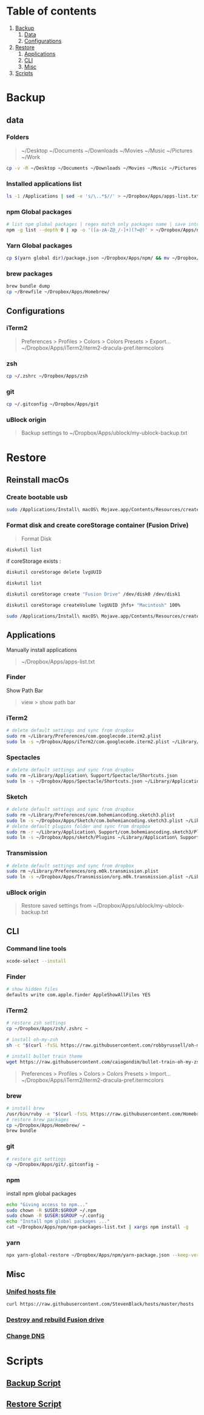 # Table of contents

1. [Backup](#backup)
	1. [Data](#data)
	2. [Configurations](#configurations)
2. [Restore](#restore)
	1. [Applications](#applications)
	2. [CLI](#cli)
	3. [Misc](#misc) 
3. [Scripts](#scripts)
    
    
# Backup

## data

### Folders
> ~/Desktop 
> ~/Documents
> ~/Downloads 
> ~/Movies
> ~/Music
> ~/Pictures
> ~/Work

```bash
cp -v -R ~/Desktop ~/Documents ~/Downloads ~/Movies ~/Music ~/Pictures ~/Work /Volumes/Time\ Machine
```

### Installed applications list

```bash 
ls -1 /Applications | sed -e 's/\..*$//' > ~/Dropbox/Apps/apps-list.txt
```

### npm Global packages

```bash 
# list npm global packages | regex match only packages name | save into npm.txt
npm -g list --depth 0 | xp -o '([a-zA-Z@_/-]+)(?=@)' > ~/Dropbox/Apps/npm/npm-packages-list.txt
```

### Yarn Global packages

```bash 
cp $(yarn global dir)/package.json ~/Dropbox/Apps/npm/ && mv ~/Dropbox/Apps/npm/package.json ~/Dropbox/Apps/npm/yarn-package.json
```

### brew packages
```bash 
brew bundle dump
cp ~/Brewfile ~/Dropbox/Apps/Homebrew/
```

## Configurations

### iTerm2
> Preferences > Profiles > Colors > Colors Presets > Export...
> ~/Dropbox/Apps/iTerm2/iterm2-dracula-pref.itermcolors

### zsh 
```bash 
cp ~/.zshrc ~/Dropbox/Apps/zsh
```

### git 
```bash 
cp ~/.gitconfig ~/Dropbox/Apps/git
```

### uBlock origin 
> Backup settings to ~/Dropbox/Apps/ublock/my-ublock-backup.txt

# Restore 

## Reinstall macOs

### Create bootable usb 

```bash 
sudo /Applications/Install\ macOS\ Mojave.app/Contents/Resources/createinstallmedia --volume /Volumes/UNTITLED && echo Mojave Drive Created
```

### Format disk and create coreStorage container (Fusion Drive)

> Format Disk
```bash 
diskutil list
```
if coreStorage exists : 
```bash 
diskutil coreStorage delete lvgUUID
```
```bash 
diskutil list
```
```bash 
diskutil coreStorage create "Fusion Drive" /dev/disk0 /dev/disk1
```
```bash 
diskutil coreStorage createVolume lvgUUID jhfs+ "Macintosh" 100%
```



```bash 
sudo /Applications/Install\ macOS\ Mojave.app/Contents/Resources/createinstallmedia --volume /Volumes/UNTITLED && echo Mojave Drive Created
```


## Applications 

Manually install applications 
> ~/Dropbox/Apps/apps-list.txt

### Finder 
Show Path Bar
> view > show path bar

### iTerm2 
```bash 
# delete default settings and sync from dropbox
sudo rm ~/Library/Preferences/com.googlecode.iterm2.plist
sudo ln -s ~/Dropbox/Apps/iTerm2/com.googlecode.iterm2.plist ~/Library/Preferences
```

### Spectacles 
```bash 
# delete default settings and sync from dropbox
sudo rm ~/Library/Application\ Support/Spectacle/Shortcuts.json
sudo ln -s ~/Dropbox/Apps/Spectacle/Shortcuts.json ~/Library/Application\ Support/Spectacle/
```

### Sketch 
```bash 
# delete default settings and sync from dropbox
sudo rm ~/Library/Preferences/com.bohemiancoding.sketch3.plist
sudo ln -s ~/Dropbox/Apps/Sketch/com.bohemiancoding.sketch3.plist ~/Library/Preferences
# delete default plugins folder and sync from dropbox
sudo rm -r ~/Library/Application\ Support/com.bohemiancoding.sketch3/Plugins
sudo ln -s ~/Dropbox/Apps/sketch/Plugins ~/Library/Application\ Support/com.bohemiancoding.sketch3
```

### Transmission 
```bash 
# delete default settings and sync from dropbox
sudo rm ~/Library/Preferences/org.m0k.transmission.plist
sudo ln -s ~/Dropbox/Apps/Transmission/org.m0k.transmission.plist ~/Library/Preferences
```

### uBlock origin 
> Restore saved settings from ~/Dropbox/Apps/ublock/my-ublock-backup.txt


## CLI

### Command line tools 
```bash 
xcode-select --install
```

### Finder 
```bash 
# show hidden files
defaults write com.apple.finder AppleShowAllFiles YES
```


### iTerm2 

```bash
# restore zsh settings
cp ~/Dropbox/Apps/zsh/.zshrc ~
```

```bash
# install oh-my-zsh
sh -c "$(curl -fsSL https://raw.githubusercontent.com/robbyrussell/oh-my-zsh/master/tools/install.sh)"
```

```bash
# install bullet train theme
wget https://raw.githubusercontent.com/caiogondim/bullet-train-oh-my-zsh-theme/master/bullet-train.zsh-theme -P $ZSH_CUSTOM/themes/
```

> Preferences > Profiles > Colors > Colors Presets > Import...
> ~/Dropbox/Apps/iTerm2/iterm2-dracula-pref.itermcolors


### brew

```bash
# install brew
/usr/bin/ruby -e "$(curl -fsSL https://raw.githubusercontent.com/Homebrew/install/master/install)"
# restore brew packages
cp ~/Dropbox/Apps/Homebrew/ ~
brew bundle
```

### git 

```bash
# restore git settings
cp ~/Dropbox/Apps/git/.gitconfig ~
```

### npm 
install npm global packages
```bash 
echo "Giving access to npm..."
sudo chown -R $USER:$GROUP ~/.npm
sudo chown -R $USER:$GROUP ~/.config
echo "Install npm global packages ..."
cat ~/Dropbox/Apps/npm/npm-packages-list.txt | xargs npm install -g
```

### yarn 
```bash 
npx yarn-global-restore ~/Dropbox/Apps/npm/yarn-package.json --keep-versions
```


## Misc 

### [Unifed hosts file](https://github.com/drduh/macOS-Security-and-Privacy-Guide#hosts-file)
```bash 
curl https://raw.githubusercontent.com/StevenBlack/hosts/master/hosts | sudo tee -a /etc/hosts
```

### [Destroy and rebuild Fusion drive](https://lokan.jp/2015/10/23/comment-creer-casser-fusion-drive/)

### [Change DNS](https://lokan.jp/2017/01/06/important-changer-dns/)

# Scripts 
## [Backup Script](https://github.com/ihatem/clean-install/blob/master/backup.sh)
## [Restore Script](https://github.com/ihatem/clean-install/blob/master/restore.sh)

